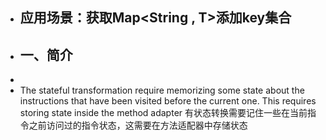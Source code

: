 - ## 应用场景：获取Map<String , T>添加key集合
- ## 一、简介
-
- The stateful transformation require memorizing some state about the instructions that have been visited before the current one. This requires storing state inside the method adapter 有状态转换需要记住一些在当前指令之前访问过的指令状态，这需要在方法适配器中存储状态